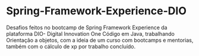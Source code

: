 # Spring-Framework-Experience-DIO
Desafios feitos no bootcamp de Spring Framework Experience da plataforma DIO- Digital Innovation One
Código em Java, trabalhando Orientação a objetos, com a ideia de um curso com bootcamps e mentorias, também com o cálculo de xp por trabalho concluído.
